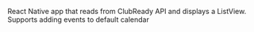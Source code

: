 React Native app that reads from ClubReady API and displays a ListView. Supports adding events to default calendar
